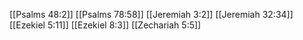 [[Psalms 48:2]]
[[Psalms 78:58]]
[[Jeremiah 3:2]]
[[Jeremiah 32:34]]
[[Ezekiel 5:11]]
[[Ezekiel 8:3]]
[[Zechariah 5:5]]
